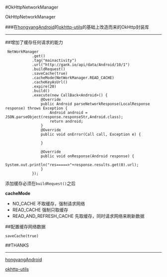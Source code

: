 #OkHttpNetworkManager

OkHttpNetworkManager

###在[hongyangAndroid](https://github.com/hongyangAndroid)的[okhttp-utils](https://github.com/hongyangAndroid/okhttp-utils)的基础上改造而来的OkHttp封装库

-----

##增加了缓存任何请求的能力
```
 NetWorkManager
            .get()
            .tag("mainactivity")
            .url("http://gank.io/api/data/Android/10/1")
            .buildRequest()
            .saveCache(true)
            .cacheMode(NetWorkManager.READ_CACHE)
            .cacheKeyAsUrl()
            .expire(20)
            .build()
            .execute(new CallBack<Android>() {
                @Override
                public Android parseNetworkResponse(LocalResponse response) throws Exception {
                    Android android = JSON.parseObject(response.responseStr,Android.class);
                    return android;
                }
                @Override
                public void onError(Call call, Exception e) {

                }

                @Override
                public void onResponse(Android response) {
                    System.out.println("res=====>"+response.results.get(0).url);
                }
            });

```
添加缓存必须在```buildRequest()```之后

__cacheMode__
* NO_CACHE 不取缓存，强制请求网络
* READ_CACHE 强制只取缓存
* READ_AND_REFRESH_CACHE 先取缓存，同时请求网络来刷新数据

##配置缓存网络数据
```
saveCache(true)
```
##THANKS

----

[hongyangAndroid](https://github.com/hongyangAndroid)

[okhttp-utils](http://blog.csdn.net/lmj623565791/article/details/47911083)